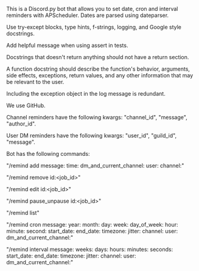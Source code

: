 This is a Discord.py bot that allows you to set date, cron and interval reminders with APScheduler. Dates are parsed using dateparser.

Use try-except blocks, type hints, f-strings, logging, and Google style docstrings.

Add helpful message when using assert in tests.

Docstrings that doesn't return anything should not have a return section.

A function docstring should describe the function's behavior, arguments, side effects, exceptions, return values, and any other information that may be relevant to the user.

Including the exception object in the log message is redundant.

We use GitHub.

Channel reminders have the following kwargs: "channel_id", "message", "author_id".

User DM reminders have the following kwargs: "user_id", "guild_id", "message".

Bot has the following commands:

"/remind add message:<str> time:<str> dm_and_current_channel:<bool> user:<user> channel:<channel>"

"/remind remove id:<job_id>"

"/remind edit id:<job_id>"

"/remind pause_unpause id:<job_id>"

"/remind list"

"/remind cron message:<str> year:<int> month:<int> day:<int> week:<int> day_of_week:<str> hour:<int> minute:<int> second:<int> start_date:<str> end_date:<str> timezone:<str> jitter:<int> channel:<channel> user:<user> dm_and_current_channel:<bool>"

"/remind interval message:<str> weeks:<int> days:<int> hours:<int> minutes:<int> seconds:<int> start_date:<str> end_date:<str> timezone:<str> jitter:<int> channel:<channel> user:<user> dm_and_current_channel:<bool>"
